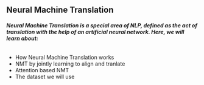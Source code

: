 ## **Neural Machine Translation**
###### **Neural Machine Translation is a special area of NLP, defined as the act of translation with the help of an artificial neural network. Here, we will learn about:**
* How Neural Machine Translation works
* NMT by jointly learning to align and tranlate
* Attention based NMT
* The dataset we will use